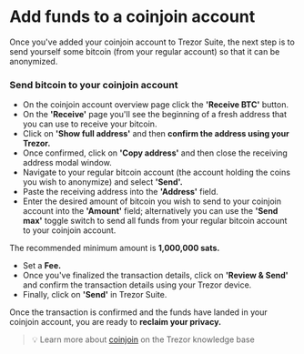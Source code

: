 # Add funds to a coinjoin account

Once you've added your coinjoin account to Trezor Suite, the next step is to send yourself some bitcoin (from your regular account) so that it can be anonymized.

### Send bitcoin to your coinjoin account

* On the coinjoin account overview page click the **'Receive BTC'** button.
* On the **'Receive'** page you'll see the beginning of a fresh address that you can use to receive your bitcoin.&#x20;
* Click on **'Show full address'**  and then **confirm the address using your Trezor.**
* Once confirmed, click on **'Copy address'** and then close the receiving address modal window.
* Navigate to your regular bitcoin account (the account holding the coins you wish to anonymize) and select **'Send'.**
* Paste the receiving address into the **'Address'** field.&#x20;
* Enter the desired amount of bitcoin you wish to send to your coinjoin account into the **'Amount'** field; alternatively you can use the **'Send max'** toggle switch to send all funds from your regular bitcoin account to your coinjoin account.

The recommended minimum amount is **1,000,000 sats.**&#x20;

* Set a **Fee.**
* Once you've finalized the transaction details, click on **'Review & Send'** and confirm the transaction details using your Trezor device.
* Finally, click on **'Send'** in Trezor Suite.

Once the transaction is confirmed and the funds have landed in your coinjoin account, you are ready to **reclaim your privacy.**

> 💡 Learn more about [coinjoin](https://trezor.io/learn/a/coinjoin-in-trezor-suite) on the Trezor knowledge base
